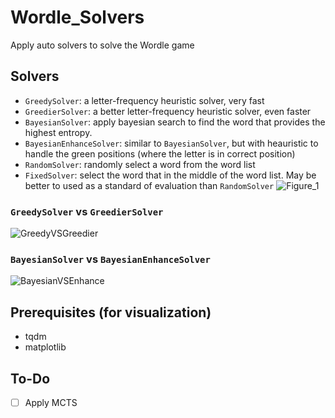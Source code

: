 # Wordle_Solvers

Apply auto solvers to solve the Wordle game

## Solvers
- `GreedySolver`: a letter-frequency heuristic solver, very fast
- `GreedierSolver`: a better letter-frequency heuristic solver, even faster
- `BayesianSolver`: apply bayesian search to find the word that provides the highest entropy.
- `BayesianEnhanceSolver`: similar to `BayesianSolver`, but with heauristic to handle the green positions (where the letter is in correct position)
- `RandomSolver`: randomly select a word from the word list
- `FixedSolver`: select the word that in the middle of the word list. May be better to used as a standard of evaluation than `RandomSolver`
![Figure_1](https://github.com/user-attachments/assets/589d46bc-2587-4bfc-9a6e-78569014b96e)

### `GreedySolver` vs `GreedierSolver`
![GreedyVSGreedier](https://github.com/user-attachments/assets/cd513b02-cefe-4b41-ada6-4beeeb4d8f93)

### `BayesianSolver` vs `BayesianEnhanceSolver`
![BayesianVSEnhance](https://github.com/user-attachments/assets/e0f6c9b3-4ee9-46cd-8eb5-1d4c967b2a81)

## Prerequisites (for visualization)
- tqdm 
- matplotlib

## To-Do
- [ ] Apply MCTS


